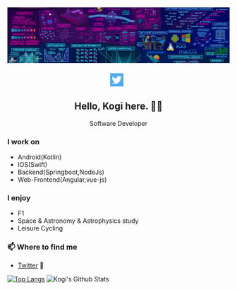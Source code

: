## [![Eric Kogi's header](https://github.com/erickogi/erickogi/blob/main/images/background.jpeg)](https://www.linkedin.com/in/erickogi/)
<p align='center'>
<a href="https://twitter.com/erickogi_"><img height="30" src="https://github.com/erickogi/erickogi/blob/main/images/twitter.png?raw=true"></a>&nbsp;&nbsp;
<!-- <a href="https://www.linkedin.com/in/erickogi/"><img height="30" src="https://github.com/erickogi/erickogi/blob/main/images/linkedin.png?raw=true"></a> -->
</p>
<h2 align="center">Hello, Kogi here. 👋🤓</h2>
<p align="center">Software Developer</p>

### I work on
- Android(Kotlin)
- IOS(Swift) 
- Backend(Springboot,NodeJs)
- Web-Frontend(Angular,vue-js)

### I enjoy
- F1
- Space & Astronomy & Astrophysics study
- Leisure Cycling

<!-- ### 💼 Currently working as/at
- [Engineering Manager @ NCBA Group](https://ncbagroup.com) 💼  -->

### 📫 Where to find me
- [Twitter](https://twitter.com/kogi_dev) 🐤
<!-- - [LinkedIn](https://linkedin.com/in/erickogi) 👨💼 -->

[![Top Langs](https://github-readme-stats.vercel.app/api/top-langs/?username=erickogi)](https://github.com/erickogi/github-readme-stats)
![Kogi's Github Stats](https://github-readme-stats.vercel.app/api?username=erickogi&show_icons=true&theme=radical)
